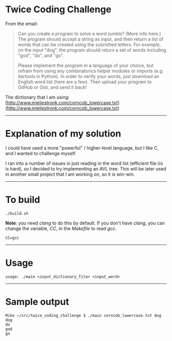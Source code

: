 # Twice Coding Challenge

From the email:

> Can you create a program to solve a word jumble? (More info here.) The program should accept a string as input, and then return a list of words that can be created using the submitted letters. For example, on the input "dog", the program should return a set of words including "god", "do", and "go".
> 
> Please implement the program in a language of your choice, but refrain from using any combinatorics helper modules or imports (e.g. itertools in Python). In order to verify your words, just download an English word list (here are a few). Then upload your program to GitHub or Gist, and send it back!

The dictionary that I am using: [http://www.mieliestronk.com/corncob_lowercase.txt](http://www.mieliestronk.com/corncob_lowercase.txt)

<hr/>

# Explanation of my solution

I could have used a more "powerful" / higher-level language, but I like C, and I wanted to challenge myself.

I ran into a number of issues in just reading in the word list (efficient file i/o is hard), so I decided to try implementing an AVL tree. This will be later used in another small project that I am working on, so it is win-win.

<hr/>

# To build

```
./build.sh
```

**Note**: you need *clang* to do this by default. If you don't have *clang*, you can change the variable, *CC*, in the *Makefile* to read *gcc*.

```
CC=gcc
```

<hr/>

# Usage

```
usage: ./main <input_dictionary_file> <input_word>
```

<hr/>

# Sample output

```
Mike ~/src/twice_coding_challenge $ ./main corncob_lowercase.txt dog
dog
do
god
go
```

